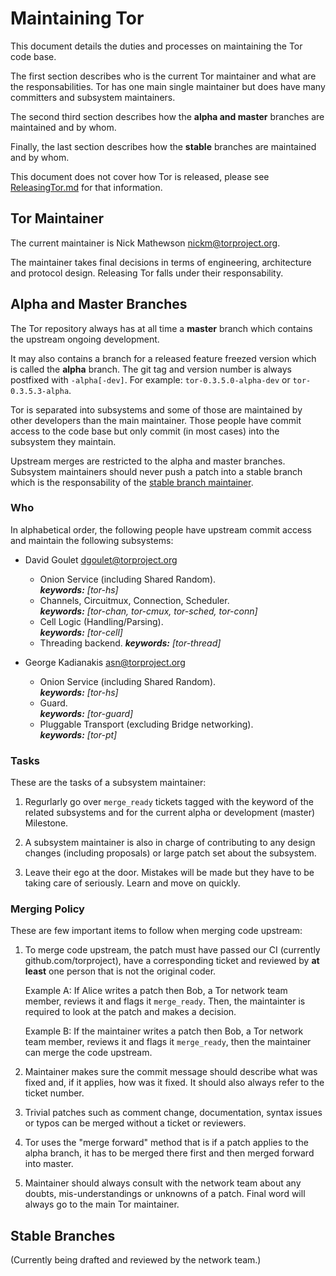 # Maintaining Tor

This document details the duties and processes on maintaining the Tor code
base.

The first section describes who is the current Tor maintainer and what are the
responsabilities. Tor has one main single maintainer but does have many
committers and subsystem maintainers.

The second third section describes how the **alpha and master** branches are
maintained and by whom.

Finally, the last section describes how the **stable** branches are maintained
and by whom.

This document does not cover how Tor is released, please see
[ReleasingTor.md](ReleasingTor.md) for that information.

## Tor Maintainer

The current maintainer is Nick Mathewson <nickm@torproject.org>.

The maintainer takes final decisions in terms of engineering, architecture and
protocol design. Releasing Tor falls under their responsability.

## Alpha and Master Branches

The Tor repository always has at all time a **master** branch which contains
the upstream ongoing development.

It may also contains a branch for a released feature freezed version which is
called the **alpha** branch. The git tag and version number is always
postfixed with `-alpha[-dev]`. For example: `tor-0.3.5.0-alpha-dev` or
`tor-0.3.5.3-alpha`.

Tor is separated into subsystems and some of those are maintained by other
developers than the main maintainer. Those people have commit access to the
code base but only commit (in most cases) into the subsystem they maintain.

Upstream merges are restricted to the alpha and master branches. Subsystem
maintainers should never push a patch into a stable branch which is the
responsability of the [stable branch maintainer](#stable-branches).

### Who

In alphabetical order, the following people have upstream commit access and
maintain the following subsystems:

- David Goulet <dgoulet@torproject.org>
  * Onion Service (including Shared Random).  
    ***keywords:*** *[tor-hs]*
  * Channels, Circuitmux, Connection, Scheduler.  
    ***keywords:*** *[tor-chan, tor-cmux, tor-sched, tor-conn]*
  * Cell Logic (Handling/Parsing).  
    ***keywords:*** *[tor-cell]*
  * Threading backend.
    ***keywords:*** *[tor-thread]*  

- George Kadianakis <asn@torproject.org>
  * Onion Service (including Shared Random).  
    ***keywords:*** *[tor-hs]*
  * Guard.  
    ***keywords:*** *[tor-guard]*
  * Pluggable Transport (excluding Bridge networking).  
    ***keywords:*** *[tor-pt]*

### Tasks

These are the tasks of a subsystem maintainer:

1. Regurlarly go over `merge_ready` tickets tagged with the keyword of the
   related subsystems and for the current alpha or development (master)
   Milestone.

2. A subsystem maintainer is also in charge of contributing to any design
   changes (including proposals) or large patch set about the subsystem.

3. Leave their ego at the door. Mistakes will be made but they have to be
   taking care of seriously. Learn and move on quickly.

### Merging Policy

These are few important items to follow when merging code upstream:

1. To merge code upstream, the patch must have passed our CI (currently
   github.com/torproject), have a corresponding ticket and reviewed by
   **at least** one person that is not the original coder.

   Example A: If Alice writes a patch then Bob, a Tor network team member,
   reviews it and flags it `merge_ready`. Then, the maintainter is required
   to look at the patch and makes a decision.

   Example B: If the maintainer writes a patch then Bob, a Tor network
   team member, reviews it and flags it `merge_ready`, then the maintainer
   can merge the code upstream.

2. Maintainer makes sure the commit message should describe what was fixed
   and, if it applies, how was it fixed. It should also always refer to
   the ticket number.

3. Trivial patches such as comment change, documentation, syntax issues or
   typos can be merged without a ticket or reviewers.

4. Tor uses the "merge forward" method that is if a patch applies to the
   alpha branch, it has to be merged there first and then merged forward
   into master.

5. Maintainer should always consult with the network team about any doubts,
   mis-understandings or unknowns of a patch. Final word will always go to the
   main Tor maintainer.

## Stable Branches

(Currently being drafted and reviewed by the network team.)
